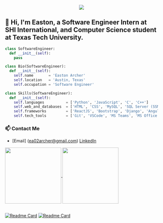 <p align="center">
  <img src="https://github.com/EastonArcher/Personal-Website/blob/main/images/background.png" />
</p>

<!--👋Hi, I'm Easton, a Computer Science student at Texas Tech University-->
## 👋 Hi, I'm Easton, a Software Engineer Intern at SHI International, and Computer Science student at Texas Tech University.
<!-- Texas Tech University Computer Science New Grad -->

```py
class SoftwareEngineer:
  def __init__(self):
    pass

class Bio(SoftwareEngineer):
  def __init__(self):
    self.name       = 'Easton Archer'
    self.location   = 'Austin, Texas'
    self.occupation = 'Software Engineer'

class Skills(SoftwareEngineer):
  def __init__(self):
    self.languages          = ['Python', 'JavaScript', 'C', 'C++']
    self.web_and_databases  = ['HTML', 'CSS', 'MySQL', 'SQL Server (SSMS)']
    self.frameworks         = ['ReactJS', 'Bootstrap', 'Django', 'Angular']
    self.tech_tools         = ['Git', 'VSCode', 'MS Teams', 'MS Office']
```

<!--### 📓 Objective
Always seeking opportunities to connect with other individuals in my field of work. Looking to learn and engage with like-minded people passionate about Computer Science! -->

### 📫 Contact Me
- [Email] (ea02archer@gmail.com)
  [LinkedIn](https://www.linkedin.com/in/easton-archer/)

<a href="https://github.com/EastonArcher/github-readme-stats">
  <img height=185 align="center" src="https://github-readme-stats.vercel.app/api?username=EastonArcher&show_icons=true&theme=transparent&hide=contribs"/>
</a>
<a href="https://github.com/EastonArcher/convoychat">
  <img height=185 align="center" src="https://github-readme-stats.vercel.app/api/top-langs?username=EastonArcher&theme=transparent&layout=compact&langs_count=8&card_width=300"/>
</a>

<br>
<br>

[![Readme Card](https://github-readme-stats.vercel.app/api/pin/?username=EastonArcher&theme=transparent&repo=HTML-Portfolio-Website)](https://eastonarcher.github.io/HTML-Portfolio-Website/)
[![Readme Card](https://github-readme-stats.vercel.app/api/pin/?username=EastonArcher&theme=transparent&repo=Python-Sort-Algorithms)](https://github.com/EastonArcher/Python-Sort-Algorithms)

